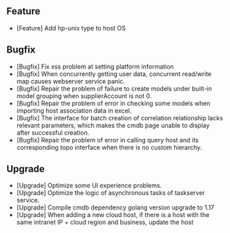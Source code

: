 ## Feature

- [Feature] Add hp-unix type to host OS

## Bugfix

- [Bugfix] Fix xss problem at setting platform information
- [Bugfix] When concurrently getting user data, concurrent read/write map causes webserver service panic.
- [Bugfix] Repair the problem of failure to create models under built-in model grouping when supplierAccount is not 0.
- [Bugfix] Repair the problem of error in checking some models when importing host association data in excel.
- [Bugfix] The interface for batch creation of correlation relationship lacks relevant parameters, which makes the cmdb page unable to display after successful creation.
- [Bugfix] Repair the problem of error in calling query host and its corresponding topo interface when there is no custom hierarchy.

## Upgrade

- [Upgrade] Optimize some UI experience problems.
- [Upgrade] Optimize the logic of asynchronous tasks of taskserver service.
- [Upgrade] Compile cmdb dependency golang version upgrade to 1.17
- [Upgrade] When adding a new cloud host, if there is a host with the same intranet IP + cloud region and business, update the host
